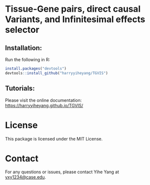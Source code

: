 Tissue-Gene pairs, direct causal Variants, and Infinitesimal effects
selector
================

## Installation:

Run the following in R:

``` r
install.packages("devtools")
devtools::install_github("harryyiheyang/TGVIS")
```

## Tutorials:

Please visit the online documentation:
<https://harryyiheyang.github.io/TGVIS/>

# License

This package is licensed under the MIT License.

# Contact

For any questions or issues, please contact Yihe Yang at
<yxy1234@case.edu>.
